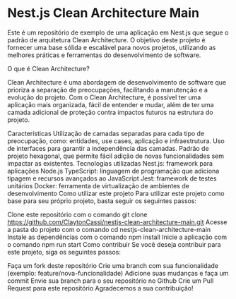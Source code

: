 <b><H1>Nest.js Clean Architecture Main</H1></b>

Este é um repositório de exemplo de uma aplicação em Nest.js que segue o padrão de arquitetura Clean Architecture. O objetivo deste projeto é fornecer uma base sólida e escalável para novos projetos, utilizando as melhores práticas e ferramentas do desenvolvimento de software.

O que é Clean Architecture?

Clean Architecture é uma abordagem de desenvolvimento de software que prioriza a separação de preocupações, facilitando a manutenção e a evolução do projeto. Com o Clean Architecture, é possível ter uma aplicação mais organizada, fácil de entender e mudar, além de ter uma camada adicional de proteção contra impactos futuros na estrutura do projeto.

Características
Utilização de camadas separadas para cada tipo de preocupação, como: entidades, use cases, aplicação e infraestrutura.
Uso de interfaces para garantir a independência das camadas.
Padrão de projeto hexagonal, que permite fácil adição de novas funcionalidades sem impactar as existentes.
Tecnologias utilizadas
Nest.js: framework para aplicações Node.js
TypeScript: linguagem de programação que adiciona tipagem e recursos avançados ao JavaScript
Jest: framework de testes unitários
Docker: ferramenta de virtualização de ambientes de desenvolvimento
Como utilizar este projeto
Para utilizar este projeto como base para seu próprio projeto, basta seguir os seguintes passos:

Clone este repositório com o comando git clone https://github.com/ClaytonCassi/nestjs-clean-architecture-main.git
Acesse a pasta do projeto com o comando cd nestjs-clean-architecture-main
Instale as dependências com o comando npm install
Inicie a aplicação com o comando npm run start
Como contribuir
Se você deseja contribuir para este projeto, siga os seguintes passos:

Faça um fork deste repositório
Crie uma branch com sua funcionalidade (exemplo: feature/nova-funcionalidade)
Adicione suas mudanças e faça um commit
Envie sua branch para o seu repositório no Github
Crie um Pull Request para este repositório
Agradecemos a sua contribuição!
